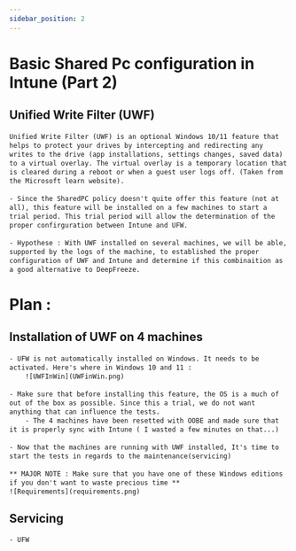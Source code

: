 ```yaml
---
sidebar_position: 2
---
```


# Basic Shared Pc configuration in Intune (Part 2)

## Unified Write Filter (UWF)

    Unified Write Filter (UWF) is an optional Windows 10/11 feature that helps to protect your drives by intercepting and redirecting any writes to the drive (app installations, settings changes, saved data) to a virtual overlay. The virtual overlay is a temporary location that is cleared during a reboot or when a guest user logs off. (Taken from the Microsoft learn website).

    - Since the SharedPC policy doesn't quite offer this feature (not at all), this feature will be installed on a few machines to start a trial period. This trial period will allow the determination of the proper confirguration between Intune and UFW. 

    - Hypothese : With UWF installed on several machines, we will be able, supported by the logs of the machine, to established the proper configuration of UWF and Intune and determine if this combinaition as a good alternative to DeepFreeze.

# Plan :

## Installation of UWF on 4 machines

    - UFW is not automatically installed on Windows. It needs to be activated. Here's where in Windows 10 and 11 :
        ![UWFInWin](UWFinWin.png)

    - Make sure that before installing this feature, the OS is a much of out of the box as possible. Since this a trial, we do not want anything that can influence the tests.
        - The 4 machines have been resetted with OOBE and made sure that it is properly sync with Intune ( I wasted a few minutes on that...)
    
    - Now that the machines are running with UWF installed, It's time to start the tests in regards to the maintenance(servicing)

    ** MAJOR NOTE : Make sure that you have one of these Windows editions if you don't want to waste precious time **
    ![Requirements](requirements.png)

## Servicing

    - UFW 
